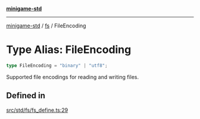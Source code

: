 [**minigame-std**](../../../README.md)

***

[minigame-std](../../../README.md) / [fs](../README.md) / FileEncoding

# Type Alias: FileEncoding

```ts
type FileEncoding = "binary" | "utf8";
```

Supported file encodings for reading and writing files.

## Defined in

[src/std/fs/fs\_define.ts:29](https://github.com/JiangJie/minigame-std/blob/eeac001add8ab13d21bab6e48cf53f07cd0a9aad/src/std/fs/fs_define.ts#L29)
